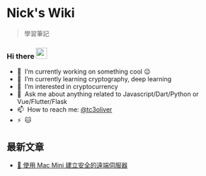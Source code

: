# Nick's Wiki

> 學習筆記

### Hi there <a href="https://17coding.online/"><img src="https://media.giphy.com/media/hvRJCLFzcasrR4ia7z/giphy.gif" width="25px"></a>

- 🔭 &nbsp;I’m currently working on something cool :wink:
- 🌱 &nbsp;I’m currently learning cryptography, deep learning
- 👀 &nbsp;I’m interested in cryptocurrency
- 💬 &nbsp;Ask me about anything related to Javascript/Dart/Python or Vue/Flutter/Flask
- 📫 &nbsp;How to reach me: [@tc3oliver](https://twitter.com/Tc3Oliver)
- ⚡ &nbsp;:cat:

## 最新文章

* [📄 使用 Mac Mini 建立安全的遠端伺服器](/wiki/[02]資訊安全/[03]使用%20Mac%20Mini%20建立安全的遠端伺服器)